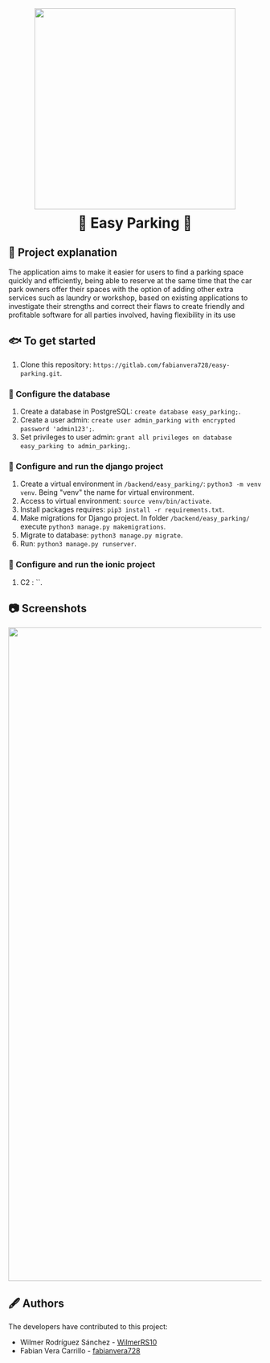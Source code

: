 <div align="center">
  <center>
    <img width="400" height="" src='https://svgshare.com/i/at2.svg' title='' />
  </center>
</div>
<div align="center">
  <center>
    <h1 style="margin-top:10px;" align="center"> 🚀
      <strong> Easy Parking </strong> 🔭
    </h1>
  </center>
</div>

## 🐧 Project explanation

The application aims to make it easier for users to find a parking space quickly and efficiently, being able to reserve at the same time that the car park owners offer their spaces with the option of adding other extra services such as laundry or workshop, based on existing applications to investigate their strengths and correct their flaws to create friendly and profitable software for all parties involved, having flexibility in its use

## 🐟 To get started 

1. Clone this repository: `https://gitlab.com/fabianvera728/easy-parking.git`.

### 👾 Configure the database

1. Create a database in PostgreSQL: `create database easy_parking;`.
2. Create a user admin: `create user admin_parking with encrypted password 'admin123';`.
3. Set privileges to user admin: `grant all privileges on database easy_parking to admin_parking;`.

### 🐋 Configure and run the django project

1. Create a virtual environment in `/backend/easy_parking/`: `python3 -m venv venv`. Being "venv" the name for virtual environment.
2. Access to virtual environment: `source venv/bin/activate`.
3. Install packages requires: `pip3 install -r requirements.txt`.
4. Make migrations for Django project. In folder `/backend/easy_parking/` execute `python3 manage.py makemigrations`.
5. Migrate to database: `python3 manage.py migrate`.
6. Run: `python3 manage.py runserver`.

### 🐋 Configure and run the ionic project

1. C2 : ``.

## 📷 Screenshots
<div align="center">
  <center>
    <img width="1300" height="" src='https://svgshare.com/i/b0L.svg' title='Easy parking' />
  </center>
</div>

## 🖋️ Authors

The developers have contributed to this project:

* Wilmer Rodríguez Sánchez - <a href="https://gitlab.com/WilmerRS10"> WilmerRS10 </a>
* Fabian Vera Carrillo - <a href="https://gitlab.com/fabianvera728"> fabianvera728 </a>
